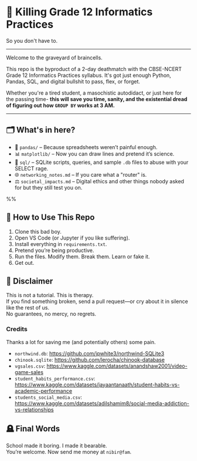 # 🧠 Killing Grade 12 Informatics Practices  
So you don't have to.  

---

Welcome to the graveyard of braincells.  

This repo is the byproduct of a 2-day deathmatch with the CBSE-NCERT Grade 12 Informatics Practices syllabus.
It's got just enough Python, Pandas, SQL, and digital bullshit to pass, flex, or forget.  

Whether you're a tired student, a masochistic autodidact, or just here for the passing time- **this will save you time, sanity, and the existential dread of figuring out how `GROUP BY` works at 3 AM.**  

---

## 🗂 What's in here?

- 🐼 `pandas/` – Because spreadsheets weren’t painful enough.
- 📊 `matplotlib/` – Now you can draw lines and pretend it’s science.
- 🐘 `sql/` – SQLite scripts, queries, and sample `.db` files to abuse with your SELECT rage.
- 🌐 `networking_notes.md` – If you care what a "router" is.
- ⚖️ `societal_impacts.md` – Digital ethics and other things nobody asked for but they still test you on.

%%
<!-- 🎥 `livestream/` – Setup, configs, and painlog from the YouTube speedrun. -->

## 🧪 How to Use This Repo

1. Clone this bad boy.  
2. Open VS Code (or Jupyter if you like suffering).  
3. Install everything in `requirements.txt`.
4. Pretend you’re being productive. 
5. Run the files. Modify them. Break them. Learn or fake it.  
6. Get out.

## 🤡 Disclaimer

This is not a tutorial. This is therapy.  
If you find something broken, send a pull request—or cry about it in silence like the rest of us.  
No guarantees, no mercy, no regrets.

### Credits
Thanks a lot for saving me (and potentially others) some pain.

- `northwind.db`: https://github.com/jpwhite3/northwind-SQLite3
- `chinook.sqlite`: https://github.com/lerocha/chinook-database
- `vgsales.csv`: https://www.kaggle.com/datasets/anandshaw2001/video-game-sales
- `student_habits_performance.csv`: https://www.kaggle.com/datasets/jayaantanaath/student-habits-vs-academic-performance
- `students_social_media.csv`: https://www.kaggle.com/datasets/adilshamim8/social-media-addiction-vs-relationships

## 🪦 Final Words

School made it boring. I made it bearable.  
You’re welcome. Now send me money at `nibir@fam`.
